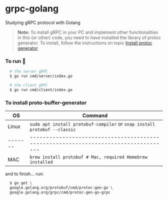 # grpc-golang
Studying gRPC protocol with Golang

> **Note:**
> To install gRPC in your PC and implement other functionalities in this (or other) code, you need to have installed the library of protoc generator. To install, follow the instructions on topic [Install protoc generator][installation]

### To run :rocket:
```sh
  # the server gRPC
  $ go run cmd/server/index.go

  # the client gRPC
  $ go run cmd/client/index.go
```

### To install proto-buffer-generator
| OS | Command |
|-------|-----------------------------------------------------------------------------------|
| Linux | ```sudo apt install protobuf-compiler``` or ```snap install protobuf --classic``` |
|-------|-----------------------------------------------------------------------------------|
| MAC   | ```brew install protobuf # Mac, required Homebrew installed```                    |

and to finish... run:
```sh 
  $ go get \
  google.golang.org/protobuf/cmd/protoc-gen-go \
  google.golang.org/grpc/cmd/protoc-gen-go-grpc
```

<!-- Links -->
[installation]: #to-install-proto-buffer-generator
